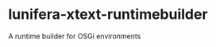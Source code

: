 lunifera-xtext-runtimebuilder
=============================

A runtime builder for OSGi environments

